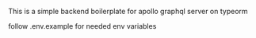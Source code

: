 This is a simple backend boilerplate for apollo graphql server on typeorm

follow .env.example for needed env variables
